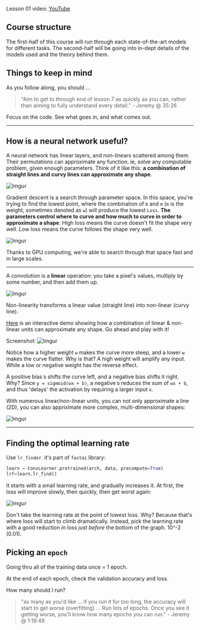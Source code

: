 Lesson 01 video: [YouTube](https://www.youtube.com/watch?v=IPBSB1HLNLo)

## Course structure
The first-half of this course will run through each state-of-the-art models for different tasks. The second-half will be going into in-dept details of the models used and the theory behind them.

## Things to keep in mind

As you follow along, you should ...

> "Aim to get to through end of lesson 7 as quickly as you can, rather than aiming to fully understand every detail." - Jeremy @ 35:26

Focus on the code. See what goes in, and what comes out.

---

## How is a neural network useful?

A neural network has linear layers, and non-linears scattered among them. Their permutations can approximate any function. ie, solve any computable problem, given enough parameters. Think of it like this: __a combination of straight lines and curvy lines can approximate any shape__.

![Imgur](https://i.imgur.com/aufqpRw.png)

Gradient descent is a search through parameter space. In this space, you're trying to find the lowest point, where the combination of `b` and `m` (`m` is the weight, sometimes denoted as `w`) will produce the lowest `Loss`. __The parameters control where to curve and how much to curve in order to approximate a shape__. High loss means the curve doesn't fit the shape very well. Low loss means the curve follows the shape very well.

![Imgur](https://i.imgur.com/6j7AshF.png)

Thanks to GPU computing, we're able to search through that space fast and in large scales.

---

A convolution is a __linear__ operation: you take a pixel's values, multiply by some number, and then add them up.

![Imgur](https://i.imgur.com/RrACTtx.png)

Non-linearity transforms a linear value (straight line) into non-linear (curvy line).

[Here](http://neuralnetworksanddeeplearning.com/chap4.html) is an interactive demo showing how a combination of linear & non-linear units can approximate any shape. Go ahead and play with it!

Screenshot:
![Imgur](https://i.imgur.com/dEMrXUf.png)
 
 Notice how a higher weight `w` makes the curve more steep, and a lower `w` makes the curve flatter. Why is that? A high weight will amplify any input. While a low or negative weight has the reverse effect.
 
 A positive bias `b` shifts the curve left, and a negative bias shifts it right. Why? Since `y = sigmoid(wx + b)`, a negative `b` reduces the sum of `wx + b`, and thus 'delays' the activation by requiring a larger input `x`.

With numerous linear/non-linear units, you can not only approximate a line (2D), you can also appriximate more complex, multi-dimensional shapes:

![Imgur](https://i.imgur.com/dmrCAm2.png)

---

## Finding the optimal learning rate
Use `lr_finder`. it's part of `fastai` library:

```python
learn = ConvLearner.pretrained(arch, data, precompute=True)
lrf=learn.lr_find()
```

It starts with a small learning rate, and gradually increases it. At first, the loss will improve slowly, then quickly, then get worst again:

![Imgur](https://i.imgur.com/LOGGwJO.png)

Don't take the learning rate at the point of lowest loss. Why? Because that's where loss will start to climb dramatically. Instead, pick the learning rate with a good reduction in loss *just before* the bottom of the graph. 10^-2 (0.01).

## Picking an `epoch`
Going thru all of the training data once = 1 epoch.

At the end of each epoch, check the validation accuracy and loss.

How many should I run?
> "as many as you'd like ... if you run it for too long, the accuracy will start to get worse (overfitting) ... Run lots of epochs. Once you see it getting worse, you'll know how many epochs you can run." - Jeremy @ 1:19:49
